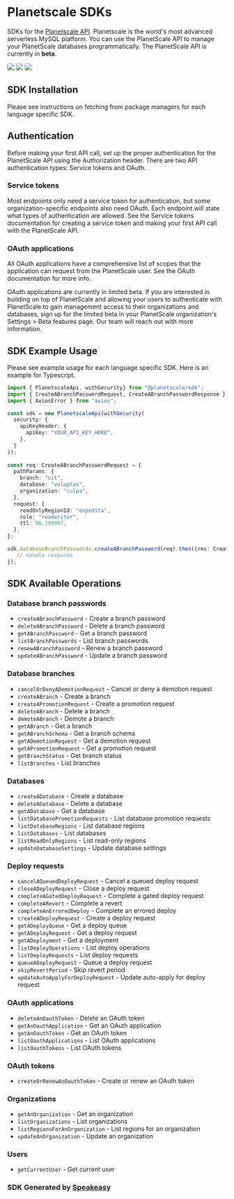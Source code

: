 # Planetscale SDKs

SDKs for the [Planetscale API](https://api-docs.planetscale.com/reference/getting-started-with-planetscale-api). Planetscale is the world's most advanced serverless MySQL platform. You can use the PlanetScale API to manage your PlanetScale databases programmatically. The PlanetScale API is currently in **beta**.
<div align="left">
   <a href="https://github.com/speakeasy-sdks/planetscale-sdks/actions"><img src="https://img.shields.io/github/actions/workflow/status/speakeasy-sdks/planetscale-sdks/speakeasy_sdk_generate.yml?style=for-the-badge" /></a>
   <a href="https://api-docs.planetscale.com/reference/getting-started-with-planetscale-api"><img src="https://img.shields.io/static/v1?label=Docs&message=API Ref&color=000&style=for-the-badge" /></a>
   <a href="https://vitess.io/slack"><img src="https://img.shields.io/static/v1?label=Slack&message=Join&color=7289da&style=for-the-badge" /></a>
</div>

<!-- Start SDK Installation -->
## SDK Installation

Please see instructions on fetching from package managers for each language specific SDK.

<!-- End SDK Installation -->

## Authentication

Before making your first API call, set up the proper authentication for the PlanetScale API using the Authorization header. There are two API authentication types: Service tokens and OAuth.

### Service tokens
Most endpoints only need a service token for authentication, but some organization-specific endpoints also need OAuth. Each endpoint will state what types of authentication are allowed. See the Service tokens documentation for creating a service token and making your first API call with the PlanetScale API.

### OAuth applications
All OAuth applications have a comprehensive list of scopes that the application can request from the PlanetScale user. See the OAuth documentation for more info.

OAuth applications are currently in limited beta. If you are interested in building on top of PlanetScale and allowing your users to authenticate with PlanetScale to gain management access to their organizations and databases, sign up for the limited beta in your PlanetScale organization's Settings > Beta features page. Our team will reach out with more information.

## SDK Example Usage

Please see example usage for each language specific SDK. Here is an example for Typescript.

<!-- Start SDK Example Usage -->
```typescript
import { PlanetscaleApi, withSecurity} from "@planetscale/sdk";
import { CreateABranchPasswordRequest, CreateABranchPasswordResponse } from "@planetscale/sdk/src/sdk/models/operations";
import { AxiosError } from "axios";

const sdk = new PlanetscaleApi(withSecurity(
  security: {
    apiKeyHeader: {
      apiKey: "YOUR_API_KEY_HERE",
    },
  }
));
    
const req: CreateABranchPasswordRequest = {
  pathParams: {
    branch: "sit",
    database: "voluptas",
    organization: "culpa",
  },
  request: {
    readOnlyRegionId: "expedita",
    role: "readwriter",
    ttl: 96.199997,
  },
};

sdk.databaseBranchPasswords.createABranchPassword(req).then((res: CreateABranchPasswordResponse | AxiosError) => {
   // handle response
});
```
<!-- End SDK Example Usage -->

<!-- Start SDK Available Operations -->
## SDK Available Operations

### Database branch passwords

* `createABranchPassword` - Create a branch password
* `deleteABranchPassword` - Delete a branch password
* `getABranchPassword` - Get a branch password
* `listBranchPasswords` - List branch passwords
* `renewABranchPassword` - Renew a branch password
* `updateABranchPassword` - Update a branch password

### Database branches

* `cancelOrDenyADemotionRequest` - Cancel or deny a demotion request
* `createABranch` - Create a branch
* `createAPromotionRequest` - Create a promotion request
* `deleteABranch` - Delete a branch
* `demoteABranch` - Demote a branch
* `getABranch` - Get a branch
* `getABranchSchema` - Get a branch schema
* `getADemotionRequest` - Get a demotion request
* `getAPromotionRequest` - Get a promotion request
* `getBranchStatus` - Get branch status
* `listBranches` - List branches

### Databases

* `createADatabase` - Create a database
* `deleteADatabase` - Delete a database
* `getADatabase` - Get a database
* `listDatabasePromotionRequests` - List database promotion requests
* `listDatabaseRegions` - List database regions
* `listDatabases` - List databases
* `listReadOnlyRegions` - List read-only regions
* `updateDatabaseSettings` - Update database settings

### Deploy requests

* `cancelAQueuedDeployRequest` - Cancel a queued deploy request
* `closeADeployRequest` - Close a deploy request
* `completeAGatedDeployRequest` - Complete a gated deploy request
* `completeARevert` - Complete a revert
* `completeAnErroredDeploy` - Complete an errored deploy
* `createADeployRequest` - Create a deploy request
* `getADeployQueue` - Get a deploy queue
* `getADeployRequest` - Get a deploy request
* `getADeployment` - Get a deployment
* `listDeployOperations` - List deploy operations
* `listDeployRequests` - List deploy requests
* `queueADeployRequest` - Queue a deploy request
* `skipRevertPeriod` - Skip revert period
* `updateAutoApplyForDeployRequest` - Update auto-apply for deploy request

### OAuth applications

* `deleteAnOauthToken` - Delete an OAuth token
* `getAnOauthApplication` - Get an OAuth application
* `getAnOauthToken` - Get an OAuth token
* `listOauthApplications` - List OAuth applications
* `listOauthTokens` - List OAuth tokens

### OAuth tokens

* `createOrRenewAnOauthToken` - Create or renew an OAuth token

### Organizations

* `getAnOrganization` - Get an organization
* `listOrganizations` - List organizations
* `listRegionsForAnOrganization` - List regions for an organization
* `updateAnOrganization` - Update an organization

### Users

* `getCurrentUser` - Get current user

<!-- End SDK Available Operations -->

### SDK Generated by [Speakeasy](https://docs.speakeasyapi.dev/docs/using-speakeasy/client-sdks)
